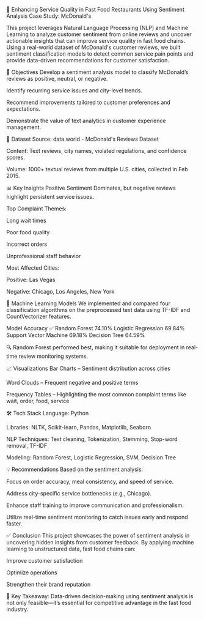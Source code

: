 🍟 Enhancing Service Quality in Fast Food Restaurants Using Sentiment Analysis
Case Study: McDonald's

This project leverages Natural Language Processing (NLP) and Machine Learning to analyze customer sentiment from online reviews and uncover actionable insights that can improve service quality in fast food chains. Using a real-world dataset of McDonald's customer reviews, we built sentiment classification models to detect common service pain points and provide data-driven recommendations for customer satisfaction.

🎯 Objectives
Develop a sentiment analysis model to classify McDonald’s reviews as positive, neutral, or negative.

Identify recurring service issues and city-level trends.

Recommend improvements tailored to customer preferences and expectations.

Demonstrate the value of text analytics in customer experience management.

📁 Dataset
Source: data.world - McDonald's Reviews Dataset

Content: Text reviews, city names, violated regulations, and confidence scores.

Volume: 1000+ textual reviews from multiple U.S. cities, collected in Feb 2015.

📊 Key Insights
Positive Sentiment Dominates, but negative reviews highlight persistent service issues.

Top Complaint Themes:

Long wait times

Poor food quality

Incorrect orders

Unprofessional staff behavior

Most Affected Cities:

Positive: Las Vegas

Negative: Chicago, Los Angeles, New York

🧠 Machine Learning Models
We implemented and compared four classification algorithms on the preprocessed text data using TF-IDF and CountVectorizer features.

Model	Accuracy
✅ Random Forest	74.10%
Logistic Regression	69.84%
Support Vector Machine	69.18%
Decision Tree	64.59%

🔍 Random Forest performed best, making it suitable for deployment in real-time review monitoring systems.

📈 Visualizations
Bar Charts – Sentiment distribution across cities

Word Clouds – Frequent negative and positive terms

Frequency Tables – Highlighting the most common complaint terms like wait, order, food, service

🛠 Tech Stack
Language: Python

Libraries: NLTK, Scikit-learn, Pandas, Matplotlib, Seaborn

NLP Techniques: Text cleaning, Tokenization, Stemming, Stop-word removal, TF-IDF

Modeling: Random Forest, Logistic Regression, SVM, Decision Tree

💡 Recommendations
Based on the sentiment analysis:

Focus on order accuracy, meal consistency, and speed of service.

Address city-specific service bottlenecks (e.g., Chicago).

Enhance staff training to improve communication and professionalism.

Utilize real-time sentiment monitoring to catch issues early and respond faster.

✅ Conclusion
This project showcases the power of sentiment analysis in uncovering hidden insights from customer feedback. By applying machine learning to unstructured data, fast food chains can:

Improve customer satisfaction

Optimize operations

Strengthen their brand reputation

📌 Key Takeaway: Data-driven decision-making using sentiment analysis is not only feasible—it’s essential for competitive advantage in the fast food industry.
